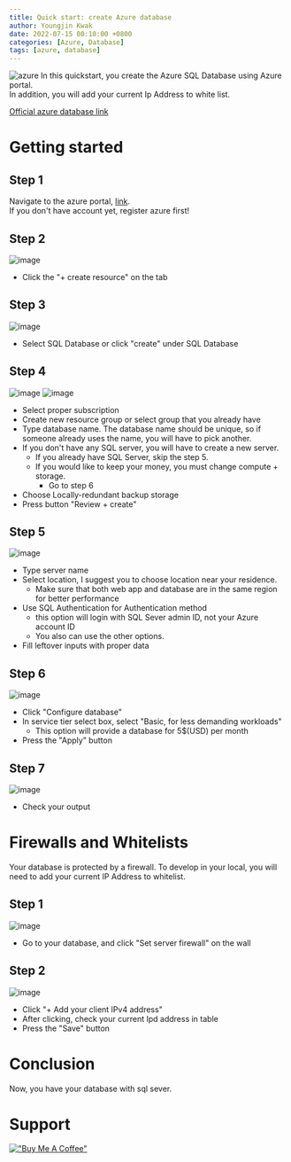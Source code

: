 ```yaml
---
title: Quick start: create Azure database
author: Youngjin Kwak
date: 2022-07-15 00:10:00 +0800
categories: [Azure, Database]
tags: [azure, database]
---
```

![azure](../images/azure.jpg)
In this quickstart, you create the Azure SQL Database using Azure portal.<br>
In addition, you will add your current Ip Address to white list.

[Official azure database link](https://azure.microsoft.com/en-ca/free/cosmos-db/search/?&ef_id=CjwKCAjwoMSWBhAdEiwAVJ2ndmGrePZZiNQYQ7AgyA5Cefr1JwxycghnEqAIzg5NtQwh_CpubPc-qxoCq5oQAvD_BwE:G:s&OCID=AIDcmmqz3gd78m_SEM_CjwKCAjwoMSWBhAdEiwAVJ2ndmGrePZZiNQYQ7AgyA5Cefr1JwxycghnEqAIzg5NtQwh_CpubPc-qxoCq5oQAvD_BwE:G:s&gclid=CjwKCAjwoMSWBhAdEiwAVJ2ndmGrePZZiNQYQ7AgyA5Cefr1JwxycghnEqAIzg5NtQwh_CpubPc-qxoCq5oQAvD_BwE)

# Getting started
## Step 1
Navigate to the azure portal, [link](https://portal.azure.com). <br>
If you don't have account yet, register azure first!

## Step 2
![image](../images/azure-database/one.png)
- Click the "+ create resource" on the tab

## Step 3
![image](../images/azure-database/2.png)
- Select SQL Database or click "create" under SQL Database

## Step 4
![image](../images/azure-database/three.png)
![image](../images/azure-database/4.png)
- Select proper subscription
- Create new resource group or select group that you already have
- Type database name. The database name should be unique, so if someone already uses the name, you will have to pick another.
- If you don't have any SQL server, you will have to create a new server.
  - If you already have SQL Server, skip the step 5.
  - If you would like to keep your money, you must change compute + storage.
    - Go to step 6
- Choose Locally-redundant backup storage
- Press button "Review + create"

## Step 5
![image](../images/azure-database/6.png)
- Type server name
- Select location, I suggest you to choose location near your residence.
  - Make sure that both web app and database are in the same region for better performance
- Use SQL Authentication for Authentication method
  - this option will login with SQL Sever admin ID, not your Azure account ID
  - You also can use the other options.
- Fill leftover inputs with proper data

## Step 6
![image](../images/azure-database/5.png)
- Click "Configure database"
- In service tier select box, select "Basic, for less demanding workloads"
  - This option will provide a database for 5$(USD) per month
- Press the "Apply" button

## Step 7
![image](../images/azure-database/7.png)
- Check your output

# Firewalls and Whitelists
Your database is protected by a firewall. To develop in your local, you will need to add your current IP Address to whitelist.

## Step 1
![image](../images/azure-database/7.png)
- Go to your database, and click "Set server firewall" on the wall

## Step 2
![image](../images/azure-database/8.png)
- Click "+ Add your client IPv4 address"
- After clicking, check your current Ipd address in table
- Press the "Save" button

# Conclusion
Now, you have your database with sql sever.

# Support
[!["Buy Me A Coffee"](https://www.buymeacoffee.com/assets/img/custom_images/orange_img.png)](https://www.buymeacoffee.com/youngjinkwak)
